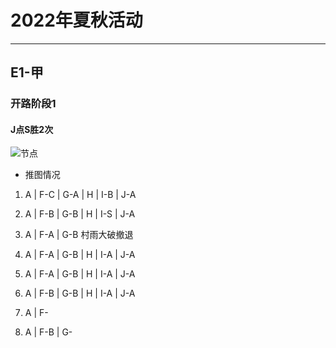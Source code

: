 # 2022年夏秋活动

---

## E1-甲

### 开路阶段1

#### J点S胜2次

![节点](./记录相关图片/E1-P1-开路阶段-J点S胜2次 "E1-P1-开路阶段-J点S胜2次")

- 推图情况

1. A | F-C | G-A | H | I-B | J-A
2. A | F-B | G-B | H | I-S | J-A
3. A | F-A | G-B 村雨大破撤退
4. A | F-A | G-B | H | I-A | J-A
5. A | F-A | G-B | H | I-A | J-A
6. A | F-B | G-B | H | I-A | J-A
7. A | F-



12. A | F-B | G-
